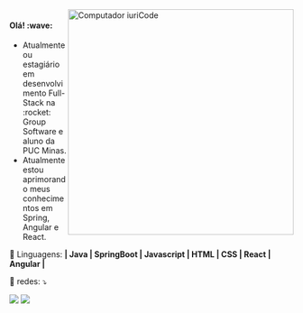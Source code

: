 <img src="https://raw.githubusercontent.com/MicaelliMedeiros/micaellimedeiros/master/image/computer-illustration.png" min-width="400px" max-width="400px" width="400px" align="right" alt="Computador iuriCode">

<p align="left"> 
  <h4> Olá! :wave: </h4>
  <ul>
  <li>Atualmente ou estagiário em desenvolvimento Full-Stack na :rocket: Group Software e aluno da PUC Minas. </li>
  <li>Atualmente estou aprimorando meus conhecimentos em Spring, Angular e React. </li>
  </ul>
</p>

<p align="left">
  🦄 Linguagens: <strong> | Java | SpringBoot | Javascript | HTML | CSS | React | Angular |</strong>
</p>

<p align="left">
  💌 redes: ⤵️
</p>

<p align="left">
  <a href="#" alt="Gmail">
  <img src="https://img.shields.io/badge/-Gmail-FF0000?style=flat-square&labelColor=FF0000&logo=gmail&logoColor=white&link=LINK-DO-SEU-EMAIL" /></a>

  <a href="#" alt="Linkedin">
  <img src="https://img.shields.io/badge/-Linkedin-0e76a8?style=flat-square&logo=Linkedin&logoColor=white&link=https://www.linkedin.com/in/tulio-barros-palacine-a7550813a/" /></a>

</p>  
